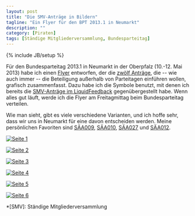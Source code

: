 ```yaml
---
layout: post
title: "Die SMV-Anträge in Bildern"
tagline: "Ein Flyer für den BPT 2013.1 in Neumarkt"
description: ""
category: [Piraten]
tags: [Ständige Mitgliederversammlung, Bundesparteitag]
---
```

{% include JB/setup %}

Für den Bundesparteitag 2013.1 in Neumarkt in der Oberpfalz (10.-12. Mai 2013) habe ich einen [Flyer](/assets/images/2013-05-08-flyer.pdf) entworfen, der die [zwölf Anträge](https://wiki.piratenpartei.de/Antrag:Bundesparteitag_2013.1/Antragsportal/Satzungsänderungsanträge), die -- wie auch immer -- die Beteiligung außerhalb von Parteitagen einführen wollen, grafisch zusammenfasst. Dazu habe ich die Symbole benutzt, mit denen ich bereits die [SMV-Anträge im LiquidFeedback](/2013-03-21/smv-initiativen) gegenübergestellt habe. Wenn alles gut läuft, werde ich die Flyer am Freitagmittag beim Bundesparteitag verteilen.

Wie man sieht, gibt es viele verschiedene Varianten, und ich hoffe sehr, dass wir uns in Neumarkt für eine davon entscheiden werden. Meine persönlichen Favoriten sind [SÄA009](https://wiki.piratenpartei.de/Antrag:Bundesparteitag_2013.1/Antragsportal/SÄA009), [SÄA010](https://wiki.piratenpartei.de/Antrag:Bundesparteitag_2013.1/Antragsportal/SÄA010), [SÄA027](https://wiki.piratenpartei.de/Antrag:Bundesparteitag_2013.1/Antragsportal/SÄA027) und [SÄA012](https://wiki.piratenpartei.de/Antrag:Bundesparteitag_2013.1/Antragsportal/SÄA012).

[![Seite 1](/assets/images/2013-05-08-flyer1.png "Seite 1")](/assets/images/2013-05-08-flyer1.png)

[![Seite 2](/assets/images/2013-05-08-flyer2.png "Seite 2")](/assets/images/2013-05-08-flyer2.png)

[![Seite 3](/assets/images/2013-05-08-flyer3.png "Seite 3")](/assets/images/2013-05-08-flyer3.png)

[![Seite 4](/assets/images/2013-05-08-flyer4.png "Seite 4")](/assets/images/2013-05-08-flyer4.png)

[![Seite 5](/assets/images/2013-05-08-flyer5.png "Seite 5")](/assets/images/2013-05-08-flyer5.png)

[![Seite 6](/assets/images/2013-05-08-flyer6.png "Seite 6")](/assets/images/2013-05-08-flyer6.png)

*[SMV]: Ständige Mitgliederversammlung

